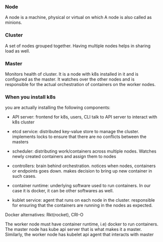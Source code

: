 ### Node

 A node is a machine, physical or virtual on which 
 A node is also called as minions.

### Cluster
 A set of nodes grouped together.
 Having multiple nodes helps in sharing load as well.

### Master
 Monitors health of cluster.
 It is a node with k8s installed in it and is configured as the master.
 It watches over the other nodes and is responsible for the actual orchestration of containers on the worker nodes.

### When you install k8s
 you are actually installing the following components:

 - API server: frontend for k8s, users, CLI talk to API server to interact with k8s cluster

 - etcd service: distributed key-value store to manage the cluster. implements locks to ensure that there are no conflicts between the masters

 - scheduler: distributing work/containers across multiple nodes. Watches newly created containers and assign them to nodes

 - controllers: brain behind orchestration. notices when nodes, containers or endpoints goes down. makes decision to bring up new container in such cases.

  - container runtime: underlying software used to run containers. In our case it is docker, it can be other softwares as well.

  - kublet service: agent that runs on each node in the cluster. responsible for ensuring that the containers are running in the nodes as expected.

  Docker alternatives: Rkt(rocket), CRI-O 

  The worker node must have container runtime, i.e) docker to run containers.
  The master node has kube api server that is what makes it a master.
  Similarly, the worker node has kubelet api agent that interacts with master
 